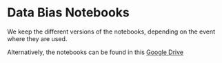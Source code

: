 # Data Bias Notebooks

We keep the different versions of the notebooks, depending on the event where they are used.

Alternatively, the notebooks can be found in this [Google Drive](https://drive.google.com/drive/folders/1j2OLI7XPNTJdKLLKD4sOPr2RhisAY4iQ?usp=sharing)
